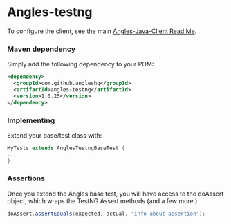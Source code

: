 # Angles-testng

To configure the client, see the main [Angles-Java-Client Read Me](../README.md).

### Maven dependency
Simply add the following dependency to your POM:
``` xml
<dependency>
  <groupId>com.github.angleshq</groupId>
  <artifactId>angles-testng</artifactId>
  <version>1.0.25</version>
</dependency>
```

### Implementing
Extend your base/test class with:
``` java
MyTests extends AnglesTestngBaseTest {
...
}
```

### Assertions

Once you extend the Angles base test, you will have access to the doAssert object, which wraps the TestNG Assert methods (and a few more.)
```java
doAssert.assertEquals(expected, actual, "info about assertion");
```
